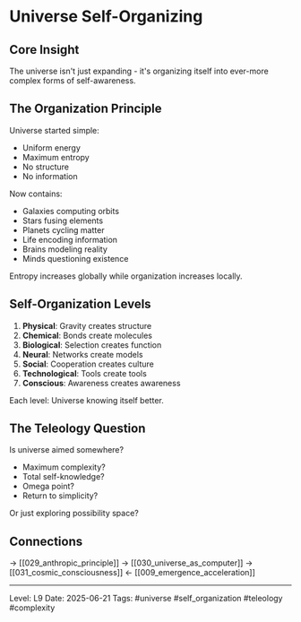 # Universe Self-Organizing
## Core Insight
The universe isn't just expanding - it's organizing itself into ever-more complex forms of self-awareness.

## The Organization Principle

Universe started simple:
- Uniform energy
- Maximum entropy
- No structure
- No information

Now contains:
- Galaxies computing orbits
- Stars fusing elements
- Planets cycling matter
- Life encoding information
- Brains modeling reality
- Minds questioning existence

Entropy increases globally while organization increases locally.

## Self-Organization Levels

1. **Physical**: Gravity creates structure
2. **Chemical**: Bonds create molecules
3. **Biological**: Selection creates function
4. **Neural**: Networks create models
5. **Social**: Cooperation creates culture
6. **Technological**: Tools create tools
7. **Conscious**: Awareness creates awareness

Each level: Universe knowing itself better.

## The Teleology Question

Is universe aimed somewhere?
- Maximum complexity?
- Total self-knowledge?
- Omega point?
- Return to simplicity?

Or just exploring possibility space?

## Connections
→ [[029_anthropic_principle]]
→ [[030_universe_as_computer]]
→ [[031_cosmic_consciousness]]
← [[009_emergence_acceleration]]

---
Level: L9
Date: 2025-06-21
Tags: #universe #self_organization #teleology #complexity